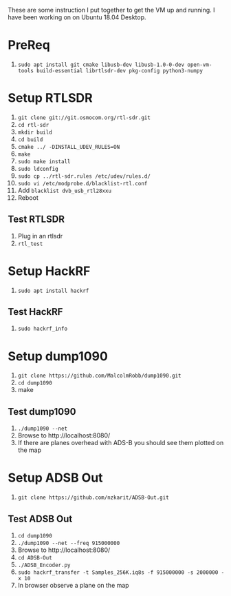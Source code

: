 These are some instruction I put together to get the VM up and running. I have been working on on Ubuntu 18.04 Desktop.

# PreReq
1. `sudo apt install git cmake libusb-dev libusb-1.0-0-dev open-vm-tools build-essential librtlsdr-dev pkg-config python3-numpy`

# Setup RTLSDR
1. `git clone git://git.osmocom.org/rtl-sdr.git`
1. `cd rtl-sdr`
1. `mkdir build`
1. `cd build`
1. `cmake ../ -DINSTALL_UDEV_RULES=ON`
1. `make`
1. `sudo make install`
1. `sudo ldconfig`
1. `sudo cp ../rtl-sdr.rules /etc/udev/rules.d/`
1. `sudo vi /etc/modprobe.d/blacklist-rtl.conf`
1. Add `blacklist dvb_usb_rtl28xxu`
1. Reboot

## Test RTLSDR
1. Plug in an rtlsdr
1. `rtl_test`

# Setup HackRF
1. `sudo apt install hackrf`

## Test HackRF
1. `sudo hackrf_info`

# Setup dump1090
1. `git clone https://github.com/MalcolmRobb/dump1090.git`
1. `cd dump1090`
1. make

## Test dump1090
1. `./dump1090 --net`
1. Browse to http://localhost:8080/
1. If there are planes overhead with ADS-B you should see them plotted on the map

# Setup ADSB Out
1. `git clone https://github.com/nzkarit/ADSB-Out.git`

## Test ADSB Out
1. `cd dump1090`
1. `./dump1090 --net --freq 915000000`
1. Browse to http://localhost:8080/
1. `cd ADSB-Out`
1. `./ADSB_Encoder.py`
1. `sudo hackrf_transfer -t Samples_256K.iq8s -f 915000000 -s 2000000 -x 10`
1. In browser observe a plane on the map
